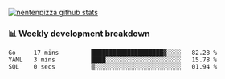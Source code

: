 [![nentenpizza github stats](https://github-readme-stats.vercel.app/api?username=nentenpizza&count_private=true)](https://github.com/anuraghazra/github-readme-stats)

### 📊 Weekly development breakdown
<!--START_SECTION:waka-->

```text
Go     17 mins         ████████████████████▓░░░░   82.28 %
YAML   3 mins          ████░░░░░░░░░░░░░░░░░░░░░   15.78 %
SQL    0 secs          ▒░░░░░░░░░░░░░░░░░░░░░░░░   01.94 %
```

<!--END_SECTION:waka-->

